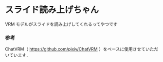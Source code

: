 # スライド読み上げちゃん

VRM モデルがスライドを読み上げしてくれるってやつです

### 参考

ChatVRM（ https://github.com/pixiv/ChatVRM ）をベースに使用させていただいています．
